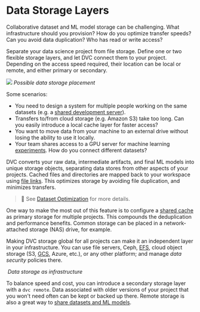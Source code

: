 # Data Storage Layers

Collaborative dataset and ML model storage can be challenging. What
infrastructure should you provision? How do you optimize transfer speeds? Can
you avoid data duplication? Who has read or write access?

Separate your data science project from file storage. Define one or two flexible
storage layers, and let DVC connect them to your project. Depending on the
access speed required, their location can be local or remote, and either primary
or secondary.

![](/img/storage-layers.png) _Possible data storage placement_

Some scenarios:

- You need to design a system for multiple people working on the same datasets
  (e.g. a [shared development server](#example-shared-development-server)).
- Transfers to/from cloud storage (e.g. Amazon S3) take too long. Can you easily
  introduce a local cache layer for faster access?
- You want to move data from your machine to an external drive without losing
  the ability to use it locally.
- Your team shares access to a GPU server for machine learning [experiments].
  How do you connect different datasets?

[experiments]: #

DVC converts your raw data, intermediate artifacts, and final ML models into
unique storage objects, separating data stores from other aspects of your
projects. <abbr>Cached</abbr> files and directories are mapped back to your
<abbr>workspace</abbr> using [file links]. This optimizes storage by avoiding
file duplication, and minimizes transfers.

> 📖 See [Dataset Optimization](/doc/user-guide/large-dataset-optimization) for
> more details.

[file links]:
  /doc/user-guide/large-dataset-optimization#file-link-types-for-the-dvc-cache

One way to make the most out of this feature is to configure a [shared cache] as
primary storage for multiple <abbr>projects</abbr>. This compounds the
deduplication and performance benefits. Common storage can be placed in a
network-attached storage (NAS) drive, for example.

Making DVC storage global for all projects can make it an independent layer in
your infrastructure. You can use file servers, Ceph,
[EFS](https://aws.amazon.com/efs/), cloud object storage (S3,
[GCS](https://cloud.google.com/storage/), Azure, etc.), or any other platform;
and manage _data security_ policies there.

![]() _Data storage as infrastructure_

To balance speed and cost, you can introduce a secondary storage layer with a
`dvc remote`. Data associated with older versions of your project that you won't
need often can be kept or backed up there. Remote storage is also a great way to
[share datasets and ML models](/doc/use-cases/sharing-data-and-model-files).

[shared cache]: /doc/user-guide/how-to/share-a-dvc-cache
